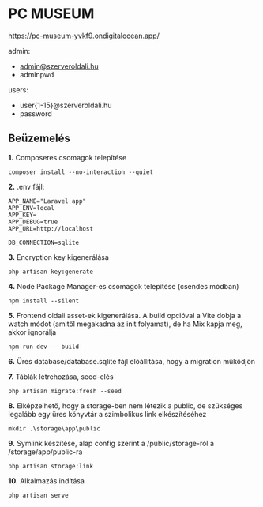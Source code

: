 # PC MUSEUM

https://pc-museum-yvkf9.ondigitalocean.app/

admin:
  - admin@szerveroldali.hu
  - adminpwd
  
users:
  - user{1-15}@szerveroldali.hu
  - password



## Beüzemelés

**1.** Composeres csomagok telepítése
```
composer install --no-interaction --quiet
```

**2.** .env fájl:
```
APP_NAME="Laravel app"
APP_ENV=local
APP_KEY=
APP_DEBUG=true
APP_URL=http://localhost

DB_CONNECTION=sqlite
```

**3.** Encryption key kigenerálása
```
php artisan key:generate
```

**4.** Node Package Manager-es csomagok telepítése (csendes módban)
```
npm install --silent
```
**5.** Frontend oldali asset-ek kigenerálása. A build opcióval a Vite dobja a watch módot
(amitől megakadna az init folyamat), de ha Mix kapja meg, akkor ignorálja
```
npm run dev -- build
```

**6.** Üres database/database.sqlite fájl előállítása, hogy a migration működjön

**7.** Táblák létrehozása, seed-elés
```
php artisan migrate:fresh --seed
```

**8.** Elképzelhető, hogy a storage-ben nem létezik a public, de szükséges legalább
egy üres könyvtár a szimbolikus link elkészítéséhez
```
mkdir .\storage\app\public
```
**9.** Symlink készítése, alap config szerint a /public/storage-ról a /storage/app/public-ra
```
php artisan storage:link
```

**10.** Alkalmazás indítása
```
php artisan serve
```
